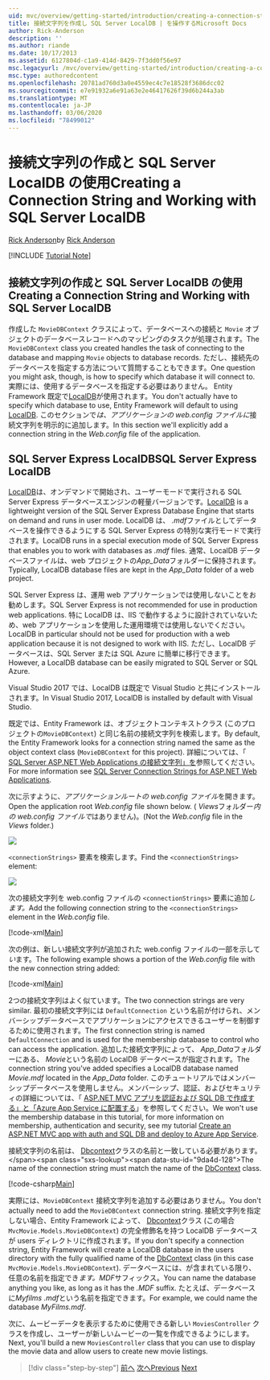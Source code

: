 ```yaml
---
uid: mvc/overview/getting-started/introduction/creating-a-connection-string
title: 接続文字列を作成し SQL Server LocalDB | を操作するMicrosoft Docs
author: Rick-Anderson
description: ''
ms.author: riande
ms.date: 10/17/2013
ms.assetid: 6127804d-c1a9-414d-8429-7f3dd0f56e97
msc.legacyurl: /mvc/overview/getting-started/introduction/creating-a-connection-string
msc.type: authoredcontent
ms.openlocfilehash: 20781ad760d3a0e4559ec4c7e18528f3686dcc02
ms.sourcegitcommit: e7e91932a6e91a63e2e46417626f39d6b244a3ab
ms.translationtype: MT
ms.contentlocale: ja-JP
ms.lasthandoff: 03/06/2020
ms.locfileid: "78499012"
---
```

# <a name="creating-a-connection-string-and-working-with-sql-server-localdb"></a><span data-ttu-id="9da4d-102">接続文字列の作成と SQL Server LocalDB の使用</span><span class="sxs-lookup"><span data-stu-id="9da4d-102">Creating a Connection String and Working with SQL Server LocalDB</span></span>

<span data-ttu-id="9da4d-103">[Rick Anderson](https://twitter.com/RickAndMSFT)</span><span class="sxs-lookup"><span data-stu-id="9da4d-103">by [Rick Anderson](https://twitter.com/RickAndMSFT)</span></span>

[!INCLUDE [Tutorial Note](index.md)]

## <a name="creating-a-connection-string-and-working-with-sql-server-localdb"></a><span data-ttu-id="9da4d-104">接続文字列の作成と SQL Server LocalDB の使用</span><span class="sxs-lookup"><span data-stu-id="9da4d-104">Creating a Connection String and Working with SQL Server LocalDB</span></span>

<span data-ttu-id="9da4d-105">作成した `MovieDBContext` クラスによって、データベースへの接続と `Movie` オブジェクトのデータベースレコードへのマッピングのタスクが処理されます。</span><span class="sxs-lookup"><span data-stu-id="9da4d-105">The `MovieDBContext` class you created handles the task of connecting to the database and mapping `Movie` objects to database records.</span></span> <span data-ttu-id="9da4d-106">ただし、接続先のデータベースを指定する方法について質問することもできます。</span><span class="sxs-lookup"><span data-stu-id="9da4d-106">One question you might ask, though, is how to specify which database it will connect to.</span></span> <span data-ttu-id="9da4d-107">実際には、使用するデータベースを指定する必要はありません。 Entity Framework 既定で[LocalDB](https://docs.microsoft.com/sql/database-engine/configure-windows/sql-server-2016-express-localdb)が使用されます。</span><span class="sxs-lookup"><span data-stu-id="9da4d-107">You don't actually have to specify which database to use, Entity Framework will default to using [LocalDB](https://docs.microsoft.com/sql/database-engine/configure-windows/sql-server-2016-express-localdb).</span></span> <span data-ttu-id="9da4d-108">このセクションで*は、アプリケーションの web.config ファイルに*接続文字列を明示的に追加します。</span><span class="sxs-lookup"><span data-stu-id="9da4d-108">In this section we'll explicitly add a connection string in the *Web.config* file of the application.</span></span>

## <a name="sql-server-express-localdb"></a><span data-ttu-id="9da4d-109">SQL Server Express LocalDB</span><span class="sxs-lookup"><span data-stu-id="9da4d-109">SQL Server Express LocalDB</span></span>

<span data-ttu-id="9da4d-110">[LocalDB](https://docs.microsoft.com/sql/database-engine/configure-windows/sql-server-2016-express-localdb)は、オンデマンドで開始され、ユーザーモードで実行される SQL Server Express データベースエンジンの軽量バージョンです。</span><span class="sxs-lookup"><span data-stu-id="9da4d-110">[LocalDB](https://docs.microsoft.com/sql/database-engine/configure-windows/sql-server-2016-express-localdb) is a lightweight version of the SQL Server Express Database Engine that starts on demand and runs in user mode.</span></span> <span data-ttu-id="9da4d-111">LocalDB は、 *.mdf*ファイルとしてデータベースを操作できるようにする SQL Server Express の特別な実行モードで実行されます。</span><span class="sxs-lookup"><span data-stu-id="9da4d-111">LocalDB runs in a special execution mode of SQL Server Express that enables you to work with databases as *.mdf* files.</span></span> <span data-ttu-id="9da4d-112">通常、LocalDB データベースファイルは、web プロジェクトの*App\_Data*フォルダーに保持されます。</span><span class="sxs-lookup"><span data-stu-id="9da4d-112">Typically, LocalDB database files are kept in the *App\_Data* folder of a web project.</span></span>

<span data-ttu-id="9da4d-113">SQL Server Express は、運用 web アプリケーションでは使用しないことをお勧めします。</span><span class="sxs-lookup"><span data-stu-id="9da4d-113">SQL Server Express is not recommended for use in production web applications.</span></span> <span data-ttu-id="9da4d-114">特に LocalDB は、IIS で動作するように設計されていないため、web アプリケーションを使用した運用環境では使用しないでください。</span><span class="sxs-lookup"><span data-stu-id="9da4d-114">LocalDB in particular should not be used for production with a web application because it is not designed to work with IIS.</span></span> <span data-ttu-id="9da4d-115">ただし、LocalDB データベースは、SQL Server または SQL Azure に簡単に移行できます。</span><span class="sxs-lookup"><span data-stu-id="9da4d-115">However, a LocalDB database can be easily migrated to SQL Server or SQL Azure.</span></span>

<span data-ttu-id="9da4d-116">Visual Studio 2017 では、LocalDB は既定で Visual Studio と共にインストールされます。</span><span class="sxs-lookup"><span data-stu-id="9da4d-116">In Visual Studio 2017, LocalDB is installed by default with Visual Studio.</span></span>

<span data-ttu-id="9da4d-117">既定では、Entity Framework は、オブジェクトコンテキストクラス (このプロジェクトの`MovieDBContext`) と同じ名前の接続文字列を検索します。</span><span class="sxs-lookup"><span data-stu-id="9da4d-117">By default, the Entity Framework looks for a connection string named the same as the object context class (`MovieDBContext` for this project).</span></span> <span data-ttu-id="9da4d-118">詳細については、「 [SQL Server ASP.NET Web Applications の接続文字列」を](https://msdn.microsoft.com/library/jj653752.aspx)参照してください。</span><span class="sxs-lookup"><span data-stu-id="9da4d-118">For more information see [SQL Server Connection Strings for ASP.NET Web Applications](https://msdn.microsoft.com/library/jj653752.aspx).</span></span>

<span data-ttu-id="9da4d-119">次に示すように、*アプリケーションルートの web.config ファイル*を開きます。</span><span class="sxs-lookup"><span data-stu-id="9da4d-119">Open the application root *Web.config* file shown below.</span></span> <span data-ttu-id="9da4d-120">( *Views*フォルダー*内の web.config ファイルで*はありません)。</span><span class="sxs-lookup"><span data-stu-id="9da4d-120">(Not the *Web.config* file in the *Views* folder.)</span></span>

![](creating-a-connection-string/_static/image1.png)

<span data-ttu-id="9da4d-121">`<connectionStrings>` 要素を検索します。</span><span class="sxs-lookup"><span data-stu-id="9da4d-121">Find the `<connectionStrings>` element:</span></span>

![](creating-a-connection-string/_static/image2.png)

<span data-ttu-id="9da4d-122">次の接続文字列を web.config ファイルの `<connectionStrings>` 要素に追加*します。*</span><span class="sxs-lookup"><span data-stu-id="9da4d-122">Add the following connection string to the `<connectionStrings>` element in the *Web.config* file.</span></span>

[!code-xml[Main](creating-a-connection-string/samples/sample1.xml)]

<span data-ttu-id="9da4d-123">次の例は、新しい接続文字列が追加された web.config ファイルの一部を示して*い*ます。</span><span class="sxs-lookup"><span data-stu-id="9da4d-123">The following example shows a portion of the *Web.config* file with the new connection string added:</span></span>

[!code-xml[Main](creating-a-connection-string/samples/sample2.xml)]

<span data-ttu-id="9da4d-124">2つの接続文字列はよく似ています。</span><span class="sxs-lookup"><span data-stu-id="9da4d-124">The two connection strings are very similar.</span></span> <span data-ttu-id="9da4d-125">最初の接続文字列には `DefaultConnection` という名前が付けられ、メンバーシップデータベースでアプリケーションにアクセスできるユーザーを制御するために使用されます。</span><span class="sxs-lookup"><span data-stu-id="9da4d-125">The first connection string is named `DefaultConnection` and is used for the membership database to control who can access the application.</span></span> <span data-ttu-id="9da4d-126">追加した接続文字列によって、 *App\_Data*フォルダーにある、 *Movie*という名前の LocalDB データベースが指定されます。</span><span class="sxs-lookup"><span data-stu-id="9da4d-126">The connection string you've added specifies a LocalDB database named *Movie.mdf* located in the *App\_Data* folder.</span></span> <span data-ttu-id="9da4d-127">このチュートリアルではメンバーシップデータベースを使用しません。メンバーシップ、認証、およびセキュリティの詳細については、「 [ASP.NET MVC アプリを認証および SQL DB で作成する」と「Azure App Service に配置する](https://docs.microsoft.com/aspnet/core/security/authorization/secure-data)」を参照してください。</span><span class="sxs-lookup"><span data-stu-id="9da4d-127">We won't use the membership database in this tutorial, for more information on membership, authentication and security, see my tutorial [Create an ASP.NET MVC app with auth and SQL DB and deploy to Azure App Service](https://docs.microsoft.com/aspnet/core/security/authorization/secure-data).</span></span>

<span data-ttu-id="9da4d-128">接続文字列の名前は、 [Dbcontext](https://msdn.microsoft.com/library/system.data.entity.dbcontext(v=vs.103).aspx)クラスの名前と一致している必要があります。</span><span class="sxs-lookup"><span data-stu-id="9da4d-128">The name of the connection string must match the name of the [DbContext](https://msdn.microsoft.com/library/system.data.entity.dbcontext(v=vs.103).aspx) class.</span></span>

[!code-csharp[Main](creating-a-connection-string/samples/sample3.cs?highlight=15)]

<span data-ttu-id="9da4d-129">実際には、`MovieDBContext` 接続文字列を追加する必要はありません。</span><span class="sxs-lookup"><span data-stu-id="9da4d-129">You don't actually need to add the `MovieDBContext` connection string.</span></span> <span data-ttu-id="9da4d-130">接続文字列を指定しない場合、Entity Framework によって、 [Dbcontext](https://msdn.microsoft.com/library/system.data.entity.dbcontext(v=vs.103).aspx)クラス (この場合 `MvcMovie.Models.MovieDBContext`) の完全修飾名を持つ LocalDB データベースが users ディレクトリに作成されます。</span><span class="sxs-lookup"><span data-stu-id="9da4d-130">If you don't specify a connection string, Entity Framework will create a LocalDB database in the users directory with the fully qualified name of the [DbContext](https://msdn.microsoft.com/library/system.data.entity.dbcontext(v=vs.103).aspx) class (in this case `MvcMovie.Models.MovieDBContext`).</span></span> <span data-ttu-id="9da4d-131">データベースには、が含まれている限り、任意の名前を指定でき*ます。MDF*サフィックス。</span><span class="sxs-lookup"><span data-stu-id="9da4d-131">You can name the database anything you like, as long as it has the *.MDF* suffix.</span></span> <span data-ttu-id="9da4d-132">たとえば、データベースに*Myfilms .mdf*という名前を指定できます。</span><span class="sxs-lookup"><span data-stu-id="9da4d-132">For example, we could name the database *MyFilms.mdf*.</span></span>

<span data-ttu-id="9da4d-133">次に、ムービーデータを表示するために使用できる新しい `MoviesController` クラスを作成し、ユーザーが新しいムービーの一覧を作成できるようにします。</span><span class="sxs-lookup"><span data-stu-id="9da4d-133">Next, you'll build a new `MoviesController` class that you can use to display the movie data and allow users to create new movie listings.</span></span>

> [!div class="step-by-step"]
> <span data-ttu-id="9da4d-134">[前へ](adding-a-model.md)
> [次へ](accessing-your-models-data-from-a-controller.md)</span><span class="sxs-lookup"><span data-stu-id="9da4d-134">[Previous](adding-a-model.md)
[Next](accessing-your-models-data-from-a-controller.md)</span></span>
